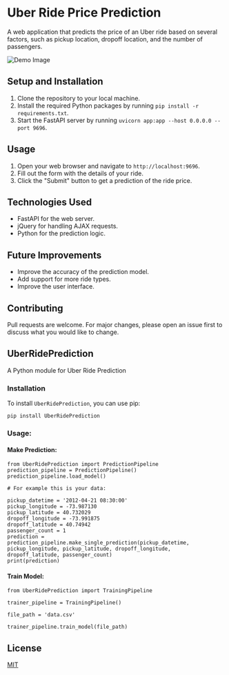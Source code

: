 # Uber Ride Price Prediction

A web application that predicts the price of an Uber ride based on several factors, such as pickup location, dropoff location, and the number of passengers.


![Demo Image](static/demo.png)

## Setup and Installation

1. Clone the repository to your local machine.
2. Install the required Python packages by running `pip install -r requirements.txt`.
3. Start the FastAPI server by running `uvicorn app:app --host 0.0.0.0 --port 9696`.

## Usage

1. Open your web browser and navigate to `http://localhost:9696`.
2. Fill out the form with the details of your ride.
3. Click the "Submit" button to get a prediction of the ride price.

## Technologies Used

- FastAPI for the web server.
- jQuery for handling AJAX requests.
- Python for the prediction logic.

## Future Improvements

- Improve the accuracy of the prediction model.
- Add support for more ride types.
- Improve the user interface.

## Contributing

Pull requests are welcome. For major changes, please open an issue first to discuss what you would like to change.


## UberRidePrediction

A Python module for Uber Ride Prediction

### Installation
To install `UberRidePrediction`, you can use pip:

```
pip install UberRidePrediction
```

### Usage:

#### Make Prediction:

```
from UberRidePrediction import PredictionPipeline
prediction_pipeline = PredictionPipeline()
prediction_pipeline.load_model()

# For example this is your data:

pickup_datetime = '2012-04-21 08:30:00'
pickup_longitude = -73.987130
pickup_latitude = 40.732029
dropoff_longitude = -73.991875
dropoff_latitude = 40.74942
passenger_count = 1
prediction = prediction_pipeline.make_single_prediction(pickup_datetime, pickup_longitude, pickup_latitude, dropoff_longitude, dropoff_latitude, passenger_count)
print(prediction)

```
#### Train Model:

```
from UberRidePrediction import TrainingPipeline

trainer_pipeline = TrainingPipeline()

file_path = 'data.csv'

trainer_pipeline.train_model(file_path)

```

## License

[MIT](https://choosealicense.com/licenses/mit/)
